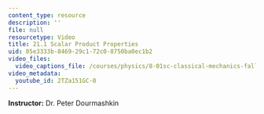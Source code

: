 ```yaml
---
content_type: resource
description: ''
file: null
resourcetype: Video
title: 21.1 Scalar Product Properties
uid: 05e3333b-8469-29c1-72c0-8750ba0ec1b2
video_files:
  video_captions_file: /courses/physics/8-01sc-classical-mechanics-fall-2016/week-7-kinetic-energy-and-work/21.1-scalar-product-properties/21.1-scalar-product-properties/2TZa151GC-0.vtt
video_metadata:
  youtube_id: 2TZa151GC-0
---
```


**Instructor:** Dr. Peter Dourmashkin